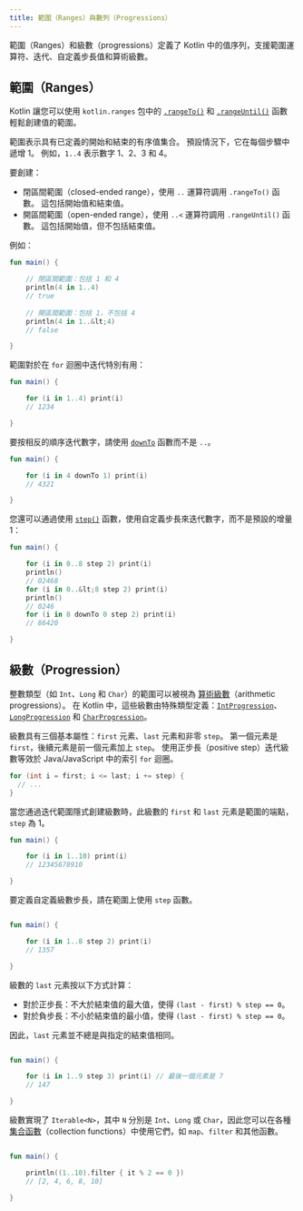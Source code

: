 ```yaml
---
title: 範圍（Ranges）與數列（Progressions）
---
```

範圍（Ranges）和級數（progressions）定義了 Kotlin 中的值序列，支援範圍運算符、迭代、自定義步長值和算術級數。

## 範圍（Ranges）

Kotlin 讓您可以使用 `kotlin.ranges` 包中的 [`.rangeTo()`](https://kotlinlang.org/api/latest/jvm/stdlib/kotlin.ranges/range-to.html)
和 [`.rangeUntil()`](https://kotlinlang.org/api/latest/jvm/stdlib/kotlin.ranges/range-until.html) 函數輕鬆創建值的範圍。

範圍表示具有已定義的開始和結束的有序值集合。 預設情況下，它在每個步驟中遞增 1。
例如，`1..4` 表示數字 1、2、3 和 4。

要創建：

*   閉區間範圍（closed-ended range），使用 `..` 運算符調用 `.rangeTo()` 函數。 這包括開始值和結束值。
*   開區間範圍（open-ended range），使用 `..<` 運算符調用 `.rangeUntil()` 函數。 這包括開始值，但不包括結束值。

例如：

```kotlin
fun main() {

    // 閉區間範圍：包括 1 和 4
    println(4 in 1..4)
    // true
    
    // 開區間範圍：包括 1，不包括 4
    println(4 in 1..&lt;4)
    // false

}
```

範圍對於在 `for` 迴圈中迭代特別有用：

```kotlin
fun main() {

    for (i in 1..4) print(i)
    // 1234

}
```

要按相反的順序迭代數字，請使用 [`downTo`](https://kotlinlang.org/api/latest/jvm/stdlib/kotlin.ranges/down-to.html)
函數而不是 `..`。

```kotlin
fun main() {

    for (i in 4 downTo 1) print(i)
    // 4321

}
```

您還可以通過使用 [`step()`](https://kotlinlang.org/api/latest/jvm/stdlib/kotlin.ranges/step.html) 函數，使用自定義步長來迭代數字，而不是預設的增量 1：

```kotlin
fun main() {

    for (i in 0..8 step 2) print(i)
    println()
    // 02468
    for (i in 0..&lt;8 step 2) print(i)
    println()
    // 0246
    for (i in 8 downTo 0 step 2) print(i)
    // 86420

}
```

## 級數（Progression）

整數類型（如 `Int`、`Long` 和 `Char`）的範圍可以被視為
[算術級數](https://en.wikipedia.org/wiki/Arithmetic_progression)（arithmetic progressions）。
在 Kotlin 中，這些級數由特殊類型定義：[`IntProgression`](https://kotlinlang.org/api/latest/jvm/stdlib/kotlin.ranges/-int-progression/index.html)、
[`LongProgression`](https://kotlinlang.org/api/latest/jvm/stdlib/kotlin.ranges/-long-progression/index.html) 和
[`CharProgression`](https://kotlinlang.org/api/latest/jvm/stdlib/kotlin.ranges/-char-progression/index.html)。

級數具有三個基本屬性：`first` 元素、`last` 元素和非零 `step`。
第一個元素是 `first`，後續元素是前一個元素加上 `step`。
使用正步長（positive step）迭代級數等效於 Java/JavaScript 中的索引 `for` 迴圈。

```java
for (int i = first; i <= last; i += step) {
  // ...
}
```

當您通過迭代範圍隱式創建級數時，此級數的 `first` 和 `last` 元素是範圍的端點，`step` 為 1。

```kotlin
fun main() {

    for (i in 1..10) print(i)
    // 12345678910

}
```

要定義自定義級數步長，請在範圍上使用 `step` 函數。

```kotlin

fun main() {

    for (i in 1..8 step 2) print(i)
    // 1357

}
```

級數的 `last` 元素按以下方式計算：

*   對於正步長：不大於結束值的最大值，使得 `(last - first) % step == 0`。
*   對於負步長：不小於結束值的最小值，使得 `(last - first) % step == 0`。

因此，`last` 元素並不總是與指定的結束值相同。

```kotlin

fun main() {

    for (i in 1..9 step 3) print(i) // 最後一個元素是 7
    // 147

}
```

級數實現了 `Iterable<N>`，其中 `N` 分別是 `Int`、`Long` 或 `Char`，因此您可以在各種
[集合函數](collection-operations)（collection functions）中使用它們，如 `map`、`filter` 和其他函數。

```kotlin

fun main() {

    println((1..10).filter { it % 2 == 0 })
    // [2, 4, 6, 8, 10]

}
```
```